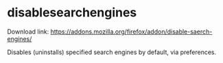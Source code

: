 # disablesearchengines

Download link: https://addons.mozilla.org/firefox/addon/disable-saerch-engines/

Disables (uninstalls) specified search engines by default, via preferences.
